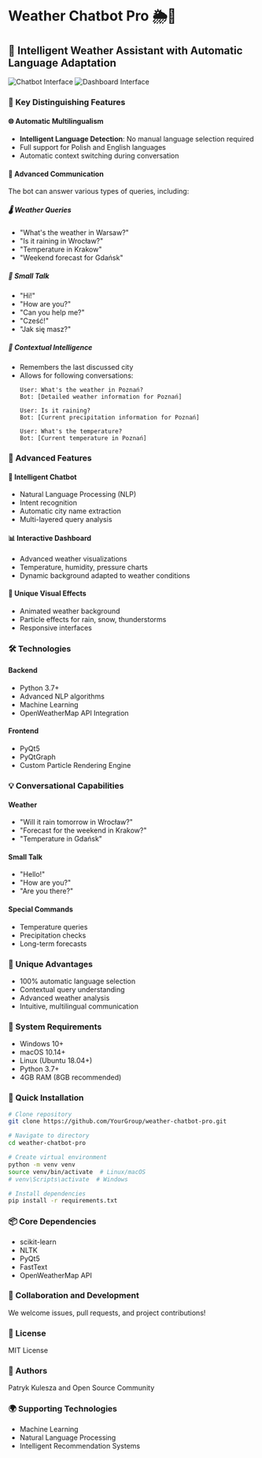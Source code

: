 # Weather Chatbot Pro 🌦️🤖

## 🌈 Intelligent Weather Assistant with Automatic Language Adaptation

![Chatbot Interface](chatbot_screenshot.png)
![Dashboard Interface](dashboard_screenshot.png)

### 🚀 Key Distinguishing Features

#### 🌐 Automatic Multilingualism
- **Intelligent Language Detection**: No manual language selection required
- Full support for Polish and English languages
- Automatic context switching during conversation

#### 💬 Advanced Communication
The bot can answer various types of queries, including:

##### 🌡️ Weather Queries
- "What's the weather in Warsaw?"
- "Is it raining in Wrocław?"
- "Temperature in Krakow"
- "Weekend forecast for Gdańsk"

##### 🤝 Small Talk
- "Hi!"
- "How are you?"
- "Can you help me?"
- "Cześć!"
- "Jak się masz?"

##### 🧠 Contextual Intelligence
- Remembers the last discussed city
- Allows for following conversations:
  ```
  User: What's the weather in Poznań?
  Bot: [Detailed weather information for Poznań]
  
  User: Is it raining?
  Bot: [Current precipitation information for Poznań]
  
  User: What's the temperature?
  Bot: [Current temperature in Poznań]
  ```

### 🌈 Advanced Features

#### 🤖 Intelligent Chatbot
- Natural Language Processing (NLP)
- Intent recognition
- Automatic city name extraction
- Multi-layered query analysis

#### 📊 Interactive Dashboard
- Advanced weather visualizations
- Temperature, humidity, pressure charts
- Dynamic background adapted to weather conditions

#### 🎨 Unique Visual Effects
- Animated weather background
- Particle effects for rain, snow, thunderstorms
- Responsive interfaces

### 🛠 Technologies

#### Backend
- Python 3.7+
- Advanced NLP algorithms
- Machine Learning
- OpenWeatherMap API Integration

#### Frontend
- PyQt5
- PyQtGraph
- Custom Particle Rendering Engine

### 💡 Conversational Capabilities

#### Weather
- "Will it rain tomorrow in Wrocław?"
- "Forecast for the weekend in Krakow?"
- "Temperature in Gdańsk"

#### Small Talk
- "Hello!"
- "How are you?"
- "Are you there?"

#### Special Commands
- Temperature queries
- Precipitation checks
- Long-term forecasts

### 🌟 Unique Advantages
- 100% automatic language selection
- Contextual query understanding
- Advanced weather analysis
- Intuitive, multilingual communication

### 🔧 System Requirements
- Windows 10+
- macOS 10.14+
- Linux (Ubuntu 18.04+)
- Python 3.7+
- 4GB RAM (8GB recommended)

### 🚀 Quick Installation

```bash
# Clone repository
git clone https://github.com/YourGroup/weather-chatbot-pro.git

# Navigate to directory
cd weather-chatbot-pro

# Create virtual environment
python -m venv venv
source venv/bin/activate  # Linux/macOS
# venv\Scripts\activate  # Windows

# Install dependencies
pip install -r requirements.txt
```

### 📦 Core Dependencies
- scikit-learn
- NLTK
- PyQt5
- FastText
- OpenWeatherMap API

### 🤝 Collaboration and Development
We welcome issues, pull requests, and project contributions!

### 📄 License
MIT License

### 👥 Authors
Patryk Kulesza and Open Source Community

### 🌍 Supporting Technologies
- Machine Learning
- Natural Language Processing
- Intelligent Recommendation Systems
